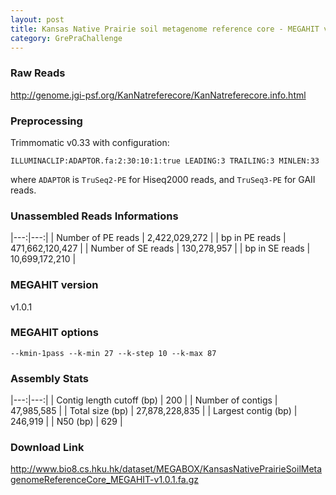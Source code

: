 ```yaml
---
layout: post
title: Kansas Native Prairie soil metagenome reference core - MEGAHIT v1.0.1
category: GrePraChallenge
---
```


### Raw Reads

http://genome.jgi-psf.org/KanNatreferecore/KanNatreferecore.info.html

### Preprocessing

Trimmomatic v0.33 with configuration:

`ILLUMINACLIP:ADAPTOR.fa:2:30:10:1:true LEADING:3 TRAILING:3 MINLEN:33`

where `ADAPTOR` is `TruSeq2-PE` for Hiseq2000 reads, and `TruSeq3-PE` for GAII reads.

### Unassembled Reads Informations

|---:|---:|
| Number of PE reads | 2,422,029,272 |
| bp in PE reads | 471,662,120,427 |
| Number of SE reads | 130,278,957 |
| bp in SE reads | 10,699,172,210 |

### MEGAHIT version

v1.0.1

### MEGAHIT options

`--kmin-1pass --k-min 27 --k-step 10 --k-max 87`

### Assembly Stats

|---:|---:|
| Contig length cutoff (bp) | 200 |
| Number of contigs | 47,985,585 |
| Total size (bp) | 27,878,228,835 |
| Largest contig (bp) | 246,919 |
| N50 (bp) | 629 |

### Download Link

http://www.bio8.cs.hku.hk/dataset/MEGABOX/KansasNativePrairieSoilMetagenomeReferenceCore_MEGAHIT-v1.0.1.fa.gz